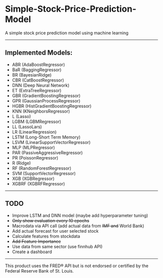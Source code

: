 # Simple-Stock-Price-Prediction-Model
A simple stock price prediction model using machine learning

* * *
## Implemented Models:
* ABR (AdaBoostRegressor)
* BaR (BaggingRegressor)
* BR (BayesianRidge)
* CBR (CatBoostRegressor)
* DNN (Deep Neural Network)
* ET (ExtraTreeRegressor)
* GBR (GradientBoostingRegressor)
* GPR (GaussianProcessRegressor)
* HGBR (HistGradientBoostingRegressor)
* KNN (KNeighborsRegressor)
* L (Lasso)
* LGBM (LGBMRegressor)
* LL (LassoLars)
* LR (LinearRegression)
* LSTM (Long-Short Term Memory)
* LSVM (LinearSupportVectorRegressor)
* MLP (MLPRegressor)
* PAR (PassiveAggressiveRegressor)
* PR (PoissonRegressor)
* R (Ridge)
* RF (RandomForestRegressor)
* SVM (SupportVectorRegressor)
* XGB (XGBRegressor)
* XGBRF (XGBRFRegressor)

* * *
## TODO
* Improve LSTM and DNN model (maybe add hyperparameter tuning)
* ~~Only show evaluation every 10 epochs~~
* Macrodata via API call (add actual data from ~~IMF and~~ World Bank)
* Add actual forecast for user selected stock
* Calculate features from stockdata
* ~~Add Feature Importance~~
* Use data from same sector (use finnhub API)
* Create a dashboard

* * *
This product uses the FRED® API but is not endorsed or certified by the Federal Reserve Bank of St. Louis.